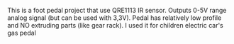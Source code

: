 This is a foot pedal project that use QRE1113 IR sensor.
Outputs 0-5V range analog signal (but can be used with 3,3V).
Pedal has relatively low profile and NO extruding parts (like gear rack).
I used it for children electric car's gas pedal
